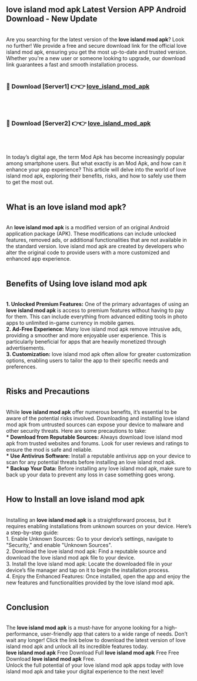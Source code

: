 ## love island mod apk Latest Version APP Android Download - New Update
<br>
Are you searching for the latest version of the <strong>love island mod apk</strong>? Look no further! We provide a free and secure download link for the official love island mod apk, ensuring you get the most up-to-date and trusted version. Whether you're a new user or someone looking to upgrade, our download link guarantees a fast and smooth installation process.
<br>
<br>
<h3>🔴 Download [Server1] 👉👉 <a href="https://modyolo.store/love+island+mod+apk">love_island_mod_apk</a></h3><br>
<br>
<h3>🔴 Download [Server2] 👉👉 <a href="https://modyolo.store/love+island+mod+apk">love_island_mod_apk</a></h3><br>
<br>
<br>
In today’s digital age, the term Mod Apk has become increasingly popular among smartphone users. But what exactly is an Mod Apk, and how can it enhance your app experience? This article will delve into the world of love island mod apk, exploring their benefits, risks, and how to safely use them to get the most out.
<br>
<br>
<h2>What is an love island mod apk?</h2>
<br>
An <strong>love island mod apk</strong> is a modified version of an original Android application package (APK). These modifications can include unlocked features, removed ads, or additional functionalities that are not available in the standard version. love island mod apk are created by developers who alter the original code to provide users with a more customized and enhanced app experience.
<br>
<br>
<h2>Benefits of Using love island mod apk</h2>
<br>
<strong> 1. Unlocked Premium Features:</strong> One of the primary advantages of using an <strong>love island mod apk</strong> is access to premium features without having to pay for them. This can include everything from advanced editing tools in photo apps to unlimited in-game currency in mobile games.
<br>
<strong> 2. Ad-Free Experience:</strong> Many love island mod apk remove intrusive ads, providing a smoother and more enjoyable user experience. This is particularly beneficial for apps that are heavily monetized through advertisements.
<br>
<strong> 3. Customization:</strong> love island mod apk often allow for greater customization options, enabling users to tailor the app to their specific needs and preferences.
<br>
<br>
<h2>Risks and Precautions</h2>
<br>
While <strong>love island mod apk</strong> offer numerous benefits, it’s essential to be aware of the potential risks involved. Downloading and installing love island mod apk from untrusted sources can expose your device to malware and other security threats. Here are some precautions to take:
<br>
<strong> * Download from Reputable Sources:</strong> Always download love island mod apk from trusted websites and forums. Look for user reviews and ratings to ensure the mod is safe and reliable.
<br>
<strong> * Use Antivirus Software:</strong> Install a reputable antivirus app on your device to scan for any potential threats before installing an love island mod apk.
<br>
<strong> * Backup Your Data:</strong> Before installing any love island mod apk, make sure to back up your data to prevent any loss in case something goes wrong.
<br>
<br>
<h2>How to Install an love island mod apk</h2>
<br>
Installing an <strong>love island mod apk</strong> is a straightforward process, but it requires enabling installations from unknown sources on your device. Here’s a step-by-step guide:
<br>
 1. Enable Unknown Sources: Go to your device’s settings, navigate to "Security," and enable "Unknown Sources".
<br>
 2. Download the love island mod apk: Find a reputable source and download the love island mod apk file to your device.
<br>
 3. Install the love island mod apk: Locate the downloaded file in your device’s file manager and tap on it to begin the installation process.
<br>
 4. Enjoy the Enhanced Features: Once installed, open the app and enjoy the new features and functionalities provided by the love island mod apk.
<br>
<br>
<h2><strong>Conclusion</strong></h2>
<br>
The <strong>love island mod apk</strong> is a must-have for anyone looking for a high-performance, user-friendly app that caters to a wide range of needs. Don’t wait any longer! Click the link below to download the latest version of love island mod apk and unlock all its incredible features today.
<br>
<strong>love island mod apk</strong> Free Download Full <strong>love island mod apk</strong> Free Free Download <strong>love island mod apk</strong> Free.
<br>
Unlock the full potential of your love island mod apk apps today with love island mod apk and take your digital experience to the next level!